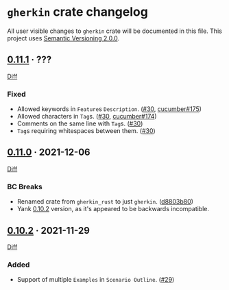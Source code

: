 `gherkin` crate changelog
=========================

All user visible changes to `gherkin` crate will be documented in this file. This project uses [Semantic Versioning 2.0.0].




## [0.11.1] · ???
[0.11.1]: /../../tree/v0.11.1

[Diff](/../../compare/v0.11.0...v0.11.1)

### Fixed

- Allowed keywords in `Feature`s `Description`. ([#30], [cucumber#175])
- Allowed characters in `Tag`s. ([#30], [cucumber#174])
- Comments on the same line with `Tag`s. ([#30])
- `Tag`s requiring whitespaces between them. ([#30]) 

[#30]: /../../pull/30
[cucumber#174]: https://github.com/cucumber-rs/cucumber/issues/174
[cucumber#175]: https://github.com/cucumber-rs/cucumber/issues/175




## [0.11.0] · 2021-12-06
[0.11.0]: /../../tree/v0.11.0

[Diff](/../../compare/v0.10.2...v0.11.0)

### BC Breaks

- Renamed crate from `gherkin_rust` to just `gherkin`. ([d8803b80])
- Yank [0.10.2] version, as it's appeared to be backwards incompatible.

[d8803b80]: /../../commit/d8803b808eb5bd2684b9dc7c868a9637a0398100




## [0.10.2] · 2021-11-29
[0.10.2]: /../../tree/v0.10.2

[Diff](/../../compare/v0.10.1...v0.10.2)

### Added

- Support of multiple `Examples` in `Scenario Outline`. ([#29])

[#29]: /../../pull/29




[Semantic Versioning 2.0.0]: https://semver.org
